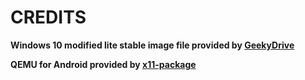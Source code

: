 # CREDITS

**Windows 10 modified lite stable image file provided by [GeekyDrive](https://geekydrive.com)**

**QEMU for Android provided by [x11-package](https://github.com/termux/x11-packages)**
